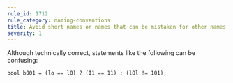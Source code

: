 ```yaml
---
rule_id: 1712
rule_category: naming-conventions
title: Avoid short names or names that can be mistaken for other names
severity: 1
---
```

Although technically correct, statements like the following can be confusing:

	bool b001 = (lo == l0) ? (I1 == 11) : (lOl != 101);
